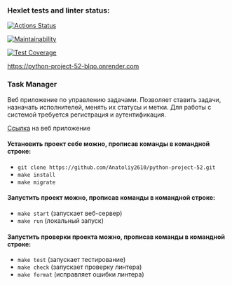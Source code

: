 ### Hexlet tests and linter status:
[![Actions Status](https://github.com/Anatoliy2610/python-project-52/actions/workflows/hexlet-check.yml/badge.svg)](https://github.com/Anatoliy2610/python-project-52/actions)

[![Maintainability](https://api.codeclimate.com/v1/badges/020c305ba16241a9ecb8/maintainability)](https://codeclimate.com/github/Anatoliy2610/python-project-52/maintainability)

[![Test Coverage](https://api.codeclimate.com/v1/badges/020c305ba16241a9ecb8/test_coverage)](https://codeclimate.com/github/Anatoliy2610/python-project-52/test_coverage)


https://python-project-52-blqo.onrender.com

### Task Manager
<p>Веб приложение по управлению задачами. Позволяет ставить задачи, назначать исполнителей, менять их статусы и метки. Для работы с системой требуется регистрация и аутентификация.</p>  
<p><a href='https://python-project-52-blqo.onrender.com'>Ссылка</a> на веб приложение</p>

#### Установить проект себе можно, прописав команды в командной строке:
- `git clone https://github.com/Anatoliy2610/python-project-52.git`
- `make install`
- `make migrate`
#### Запустить проект можно, прописав команды в командной строке:
- `make start` (запускает веб-сервер)
- `make run` (локальный запуск)

#### Запустить проверки проекта можно, прописав команды в командной строке:
- `make test` (запускает тестирование)
- `make check` (запускает проверку линтера)
- `make format` (исправляет ошибки линтера)

